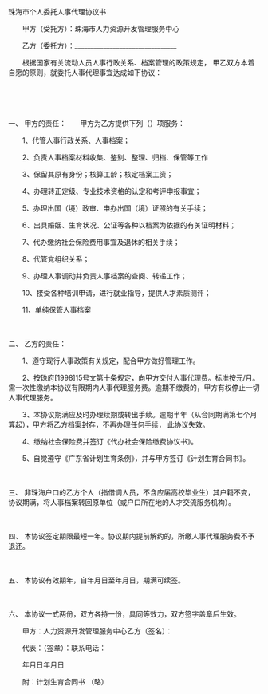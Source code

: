



珠海市个人委托人事代理协议书



 

　　甲方（受托方）：珠海市人力资源开发管理服务中心　　

　　乙方（委托方）：________________________________　　

　　根据国家有关流动人员人事行政关系、档案管理的政策规定， 甲乙双方本着自愿的原则，就委托人事代理事宜达成如下协议：

　　

　　

一、
甲方的责任：　　甲方为乙方提供下列（）项服务：　　

　　1、代管人事行政关系、人事档案；

　　2、负责人事档案材料收集、鉴别、整理、归档、保管等工作

　　3、保留其原有身份；核算工龄；核定档案工资；

　　4、办理转正定级、专业技术资格的认定和考评申报事宜；

　　5、办理出国（境）政审、申办出国（境）证照的有关手续；

　　6、出具婚姻、生育状况、公证等各种以档案为依据的有关证明材料；

　　7、代办缴纳社会保险费用事宜及退休的相关手续；

　　8、代管党组织关系；

　　9、办理人事调动并负责人事档案的查阅、转递工作；

　　10、接受各种培训申请，进行就业指导，提供人才素质测评；

　　11、单纯保管人事档案

　　

二、
乙方的责任：

　　1、遵守现行人事政策有关规定，配合甲方做好管理工作。　　

　　2、按珠府[1998]15号文第十条规定，向甲方交付人事代理费。标准按元/月。需一次性缴纳本协议有限期内人事代理服务费。逾期不缴费的，甲方有权停止一切人事代理服务。

　　3、本协议期满应及时办理续期或转出手续。逾期半年（从合同期满第七个月算起），甲方将乙方档案封存，不再办理任何手续， 此协议失效。　　

　　4、缴纳社会保险费并签订《代办社会保险缴费协议书》。　　

　　5、自觉遵守《广东省计划生育条例》，并与甲方签订《计划生育合同书》。

　　

三、
非珠海户口的乙方个人（指借调人员，不含应届高校毕业生）其户籍不变，协议期满，将人事档案转回原单位（或户口所在地的人才交流服务机构）。

　　

四、
本协议签定期限最短一年。协议期内提前解约的，所缴人事代理服务费不予退还。

　　

五、
本协议有效期年，自年月日至年月日，期满可续签。

　　

六、
本协议一式两份，双方各持一份，具同等效力，双方签字盖章后生效。　　

　　甲方：人力资源开发管理服务中心乙方（签名）：　　

　　代表：（签章）：联系电话：

　　年月日年月日　　

　　附：计划生育合同书 （略）